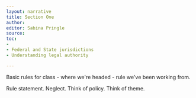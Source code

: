 ```yaml
---
layout: narrative
title: Section One
author:
editor: Sabina Pringle
source:
toc:
-
- Federal and State jurisdictions
- Understanding legal authority

---
```


Basic rules for class - where we're headed - rule we've been working from.

Rule statement. Neglect. Think of policy. Think of theme. 
